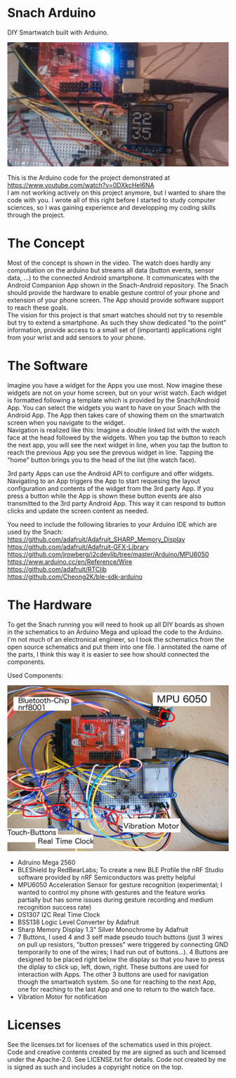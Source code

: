 # Snach Arduino
DIY Smartwatch built with Arduino.
<p>
<img src="IMG_20150512_244902311.jpg">
<p>

This is the Arduino code for the project demonstrated at https://www.youtube.com/watch?v=0DXkcHel6NA <br>
I am not working actively on this project anymore, but I wanted to share the code with you. I wrote all of this right before I started to study computer sciences, so I was gaining experience and developping my coding skills through the project.

# The Concept
Most of the concept is shown in the video. The watch does hardly any computiation on the arduino but streams all data (button events, sensor data, ...) to the connected Android smartphone. It communicates with the Android Companion App shown in the Snach-Android repository. The Snach should provide the hardware to enable gesture control of your phone and extension of your phone screen. The App should provide software support to reach these goals.  <br>
The vision for this project is that smart watches should not try to resemble but try to extend a smartphone. As such they show dedicated "to the point" information, provide access to a small set of (important) applications right from your wrist and add sensors to your phone.

# The Software
Imagine you have a widget for the Apps you use most. Now imagine these widgets are not on your home screen, but on your wrist watch. Each widget is formatted following a template which is provided by the Snach/Android App. You can select the widgets you want to have on your Snach with the Android App. The App then takes care of showing them on the smartwatch screen when you navigate to the widget. <br>
Navigation is realized like this: Imagine a double linked list with the watch face at the head followed by the widgets. When you tap the button to reach the next app, you will see the next widget in line, when you tap the button to reach the previous App you see the prevous widget in line. Tapping the "home" button brings you to the head of the list (the watch face).

3rd party Apps can use the Android API to configure and offer widgets. Navigating to an App triggers the App to start requesing the layout configuration and contents of the widget from the 3rd party App. If you press a button while the App is shown these button events are also transmitted to the 3rd party Android App. This way it can respond to button clicks and update the screen content as needed.

You need to include the following libraries to your Arduino IDE which are used by the Snach:
https://github.com/adafruit/Adafruit_SHARP_Memory_Display <br>
https://github.com/adafruit/Adafruit-GFX-Library <br>
https://github.com/jrowberg/i2cdevlib/tree/master/Arduino/MPU6050 <br>
https://www.arduino.cc/en/Reference/Wire <br>
https://github.com/adafruit/RTClib <br>
https://github.com/Cheong2K/ble-sdk-arduino <br>

# The Hardware
To get the Snach running you will need to hook up all DIY boards as shown in the schematics to an Arduino Mega and upload the code to the Arduino. I'm not much of an electronical engineer, so I took the schematics from the open source schematics and put them into one file. I annotated the name of the parts, I think this way it is easier to see how should connected the components.

Used Components:
<p>
<img src="DSCN0701edited.png">
<p>
<ul>
<li>Adruino Mega 2560
<li>BLEShield by RedBearLabs; To create a new BLE Profile the nRF Studio software provided by nRF Semiconductors was pretty helpful
<li>MPU6050 Acceleration Sensor for gesture recognition (experimental; I wanted to control my phone with gestures and the feature works partially but has some issues during gesture recording and medium recognition success rate)
<li>DS1307 I2C Real Time Clock
<li>BSS138 Logic Level Converter by Adafruit
<li>Sharp Memory Display 1.3" Silver Monochrome by Adafruit 
<li>7 Buttons, I used 4 and 3 self made pseudo touch buttons (just 3 wires on pull up resistors, "button presses" were triggered by connecting GND temporarily to one of the wires; I had run out of buttons...). 4 Buttons are designed to be placed right below the display so that you have to press the diplay to click up, left, down, right. These buttons are used for interaction with Apps. The other 3 buttons are used for navigation though the smartwatch system. So one for reaching to the next App, one for reaching to the last App and one to return to the watch face.
<li>Vibration Motor for notification
</ul>

# Licenses
See the licenses.txt for licenses of the schematics used in this project. Code and creative contents created by me are signed as such and licensed under the Apache-2.0. See LICENSE.txt for details. Code not created by me is signed as such and includes a copyright notice on the top.
